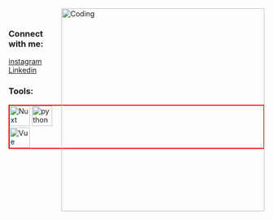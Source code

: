 <img align="right" alt="Coding" width="400" src="https://cdn.dribbble.com/users/1162077/screenshots/3848914/programmer.gif">
<br>
<p align="left">
<h3 align="left">Connect with me:</h3>

<a href = "https://www.instagram.com/mmsaditya/?hl=id">instagram</a><br>
<a href = "https://www.linkedin.com/in/aditya-marzuk-8603771a1/">Linkedin</a>
</p>

<h3 align="left">Tools:</h3>
<div style="border:2px solid red;"> 
  
<img src="https://upload.wikimedia.org/wikipedia/commons/thumb/a/ae/Nuxt_logo.svg/2560px-Nuxt_logo.svg.png" alt="Nuxt" width="40" height="40" /> 
<img src="https://assets.stickpng.com/images/62a74f85223343fbc2207d05.png" alt="python" width="40" height="40" /> 
<img src="https://avatars.githubusercontent.com/u/6128107?s=280&v=4" alt="Vue" width="40" height="40" /> 

</div>

